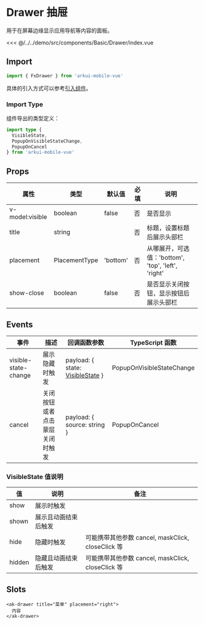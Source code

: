 # Drawer 抽屉

用于在屏幕边缘显示应用导航等内容的面板。

<CodeDemo name="Drawer">

<<< @/../../demo/src/components/Basic/Drawer/index.vue

</CodeDemo>

## Import

```js
import { FxDrawer } from 'arkui-mobile-vue'
```

具体的引入方式可以参考[引入组件](../guide/import.md)。

### Import Type

组件导出的类型定义：

```ts
import type {
  VisibleState,
  PopupOnVisibleStateChange,
  PopupOnCancel
} from 'arkui-mobile-vue'
```

## Props

| 属性            | 类型          | 默认值   | 必填 | 说明                                               |
| --------------- | ------------- | -------- | ---- | -------------------------------------------------- |
| v-model:visible | boolean       | false    | 否   | 是否显示                                           |
| title           | string        |          | 否   | 标题，设置标题后展示头部栏                         |
| placement       | PlacementType | 'bottom' | 否   | 从哪展开，可选值：'bottom', 'top', 'left', 'right' |
| show-close      | boolean       | false    | 否   | 是否显示关闭按钮，显示按钮后展示头部栏             |

## Events

| 事件                 | 描述                           | 回调函数参数                                                        | TypeScript 函数           |
| -------------------- | ------------------------------ | ------------------------------------------------------------------- | ------------------------- |
| visible-state-change | 展示隐藏时触发                 | payload: { state: [VisibleState](./Drawer.md#visiblestate-值说明) } | PopupOnVisibleStateChange |
| cancel               | 关闭按钮或者点击蒙层关闭时触发 | payload: { source: string }                                         | PopupOnCancel             |

### VisibleState 值说明

| 值     | 说明                 | 备注                                              |
| ------ | -------------------- | ------------------------------------------------- |
| show   | 展示时触发           |                                                   |
| shown  | 展示且动画结束后触发 |                                                   |
| hide   | 隐藏时触发           | 可能携带其他参数 cancel, maskClick, closeClick 等 |
| hidden | 隐藏且动画结束后触发 | 可能携带其他参数 cancel, maskClick, closeClick 等 |

## Slots

```vue
<ak-drawer title="菜单" placement="right">
  内容
</ak-drawer>
```
